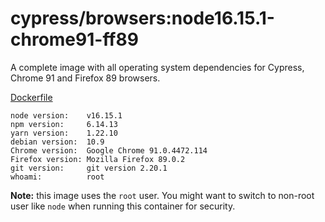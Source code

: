 # cypress/browsers:node16.15.1-chrome91-ff89

A complete image with all operating system dependencies for Cypress, Chrome
91 and Firefox 89 browsers.

[Dockerfile](Dockerfile)

```text
node version:    v16.15.1
npm version:     6.14.13
yarn version:    1.22.10
debian version:  10.9
Chrome version:  Google Chrome 91.0.4472.114  
Firefox version: Mozilla Firefox 89.0.2
git version:     git version 2.20.1
whoami:          root
```

**Note:** this image uses the `root` user. You might want to switch to non-root
user like `node` when running this container for security.


